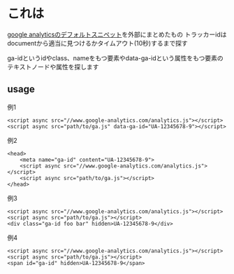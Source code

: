 # これは
[google analyticsのデフォルトスニペット](https://developers.google.com/analytics/devguides/collection/analyticsjs/advanced?hl=ja)を外部にまとめたもの トラッカーidはdocumentから適当に見つけるかタイムアウト(10秒)するまで探す

ga-idというidやclass、nameをもつ要素やdata-ga-idという属性をもつ要素のテキストノードや属性を探します

## usage
例1
```
<script async src="//www.google-analytics.com/analytics.js"></script>
<script async src="path/to/ga.js" data-ga-id="UA-12345678-9"></script>
```

例2
```
<head>
	<meta name="ga-id" content="UA-12345678-9">
	<script async src="//www.google-analytics.com/analytics.js"></script>
	<script async src="path/to/ga.js"></script>
</head>
```

例3
```
<script async src="//www.google-analytics.com/analytics.js"></script>
<script async src="path/to/ga.js"></script>
<div class="ga-id foo bar" hidden>UA-12345678-9</div>
```

例4
```
<script async src="//www.google-analytics.com/analytics.js"></script>
<script async src="path/to/ga.js"></script>
<span id="ga-id" hidden>UA-12345678-9</span>
```
